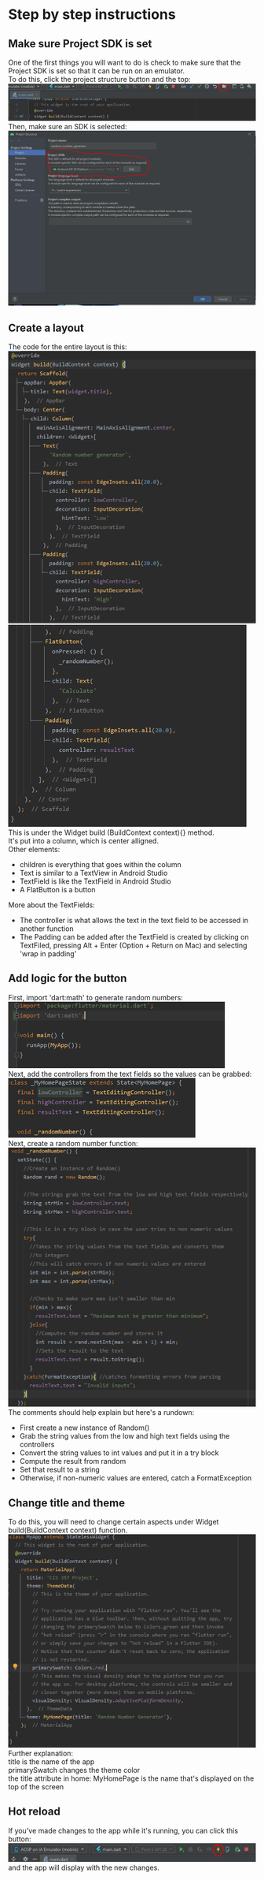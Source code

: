 # Step by step instructions

## Make sure Project SDK is set
One of the first things you will want to do is check to make sure that the Project SDK is set so that it can be run on an emulator.  
To do this, click the project structure button and the top:  
![Button](Images/ProjectSDKButton.PNG)   
Then, make sure an SDK is selected:   
![SDK](Images/ProjectSDK.PNG)

## Create a layout
The code for the entire layout is this:    
![layout1](Images/LayoutPart1.PNG)   
![layout2](Images/LayoutPart2.PNG)   
This is under the Widget build (BuildContext context){} method.   
It's put into a column, which is center alligned.   
Other elements:
* children is everything that goes within the column
* Text is similar to a TextView in Android Studio
* TextField is like the TextField in Android Studio
* A FlatButton is a button   
   
More about the TextFields:   
* The controller is what allows the text in the text field to be accessed in another function
* The Padding can be added after the TextField is created by clicking on TextFiled, pressing Alt + Enter (Option + Return on Mac) and selecting 'wrap in padding'   

## Add logic for the button
First, import 'dart:math' to generate random numbers:   
![import](Images/Import.PNG)    
Next, add the controllers from the text fields so the values can be grabbed:   
![controllers](Images/Controllers.PNG)    
Next, create a random number function:   
![function](Images/RandomFunction.PNG)    
The comments should help explain but here's a rundown:   
* First create a new instance of Random()   
* Grab the string values from the low and high text fields using the controllers   
* Convert the string values to int values and put it in a try block   
* Compute the result from random   
* Set that result to a string   
* Otherwise, if non-numeric values are entered, catch a FormatException   

## Change title and theme
To do this, you will need to change certain aspects under Widget build(BuildContext context) function.   
![titletheme](Images/ChangeThemeColor.PNG)   
Further explanation:   
title is the name of the app   
primarySwatch changes the theme color   
the title attribute in home: MyHomePage is the name that's displayed on the top of the screen  


## Hot reload
If you've made changes to the app while it's running, you can click this button:   
![hotreload](Images/HotReload.PNG)   
and the app will display with the new changes.